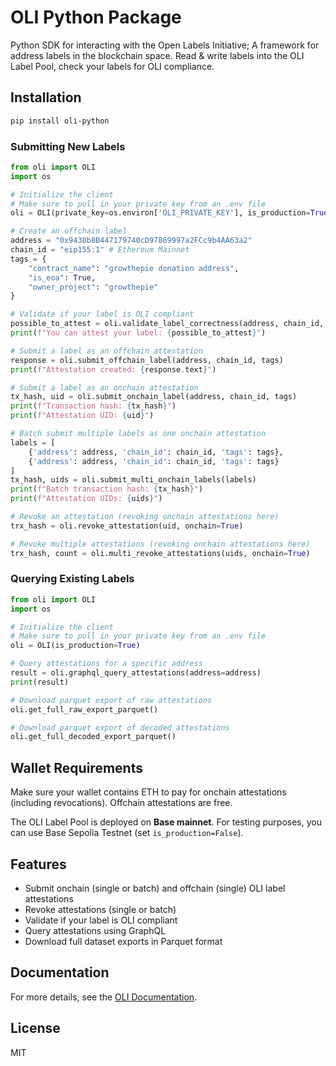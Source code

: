 # OLI Python Package

Python SDK for interacting with the Open Labels Initiative; A framework for address labels in the blockchain space. Read & write labels into the OLI Label Pool, check your labels for OLI compliance.

## Installation

```bash
pip install oli-python
```

### Submitting New Labels

```python
from oli import OLI
import os

# Initialize the client
# Make sure to pull in your private key from an .env file
oli = OLI(private_key=os.environ['OLI_PRIVATE_KEY'], is_production=True)

# Create an offchain label
address = "0x9438b8B447179740cD97869997a2FCc9b4AA63a2"
chain_id = "eip155:1" # Ethereum Mainnet
tags = {
    "contract_name": "growthepie donation address",
    "is_eoa": True,
    "owner_project": "growthepie"
}

# Validate if your label is OLI compliant
possible_to_attest = oli.validate_label_correctness(address, chain_id, tags)
print(f"You can attest your label: {possible_to_attest}")

# Submit a label as an offchain attestation
response = oli.submit_offchain_label(address, chain_id, tags)
print(f"Attestation created: {response.text}")

# Submit a label as an onchain attestation
tx_hash, uid = oli.submit_onchain_label(address, chain_id, tags)
print(f"Transaction hash: {tx_hash}")
print(f"Attestation UID: {uid}")

# Batch submit multiple labels as one onchain attestation
labels = [
    {'address': address, 'chain_id': chain_id, 'tags': tags},
    {'address': address, 'chain_id': chain_id, 'tags': tags}
]
tx_hash, uids = oli.submit_multi_onchain_labels(labels)
print(f"Batch transaction hash: {tx_hash}")
print(f"Attestation UIDs: {uids}")

# Revoke an attestation (revoking onchain attestations here)
trx_hash = oli.revoke_attestation(uid, onchain=True)

# Revoke multiple attestations (revoking onchain attestations here)
trx_hash, count = oli.multi_revoke_attestations(uids, onchain=True)

```

### Querying Existing Labels

```python
from oli import OLI
import os

# Initialize the client
# Make sure to pull in your private key from an .env file
oli = OLI(is_production=True)

# Query attestations for a specific address
result = oli.graphql_query_attestations(address=address)
print(result)

# Download parquet export of raw attestations
oli.get_full_raw_export_parquet()

# Download parquet export of decoded attestations
oli.get_full_decoded_export_parquet()
```


## Wallet Requirements

Make sure your wallet contains ETH to pay for onchain attestations (including revocations). Offchain attestations are free.

The OLI Label Pool is deployed on **Base mainnet**. For testing purposes, you can use Base Sepolia Testnet (set `is_production=False`).

## Features

- Submit onchain (single or batch) and offchain (single) OLI label attestations
- Revoke attestations (single or batch)
- Validate if your label is OLI compliant
- Query attestations using GraphQL
- Download full dataset exports in Parquet format

## Documentation

For more details, see the [OLI Documentation](https://github.com/openlabelsinitiative/OLI).

## License

MIT